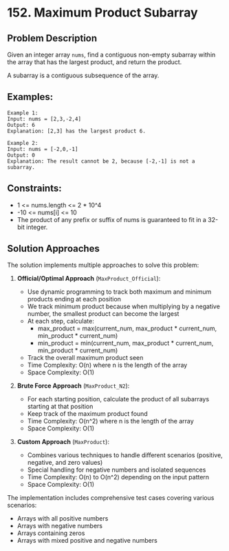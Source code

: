 # 152. Maximum Product Subarray

## Problem Description
Given an integer array `nums`, find a contiguous non-empty subarray within the array that has the largest product, and return the product.

A subarray is a contiguous subsequence of the array.

## Examples:
```
Example 1:
Input: nums = [2,3,-2,4]
Output: 6
Explanation: [2,3] has the largest product 6.

Example 2:
Input: nums = [-2,0,-1]
Output: 0
Explanation: The result cannot be 2, because [-2,-1] is not a subarray.
```

## Constraints:
- 1 <= nums.length <= 2 * 10^4
- -10 <= nums[i] <= 10
- The product of any prefix or suffix of nums is guaranteed to fit in a 32-bit integer.

## Solution Approaches
The solution implements multiple approaches to solve this problem:

1. **Official/Optimal Approach** (`MaxProduct_Official`):
   - Use dynamic programming to track both maximum and minimum products ending at each position
   - We track minimum product because when multiplying by a negative number, the smallest product can become the largest
   - At each step, calculate:
     - max_product = max(current_num, max_product * current_num, min_product * current_num)
     - min_product = min(current_num, max_product * current_num, min_product * current_num)
   - Track the overall maximum product seen
   - Time Complexity: O(n) where n is the length of the array
   - Space Complexity: O(1)

2. **Brute Force Approach** (`MaxProduct_N2`):
   - For each starting position, calculate the product of all subarrays starting at that position
   - Keep track of the maximum product found
   - Time Complexity: O(n^2) where n is the length of the array
   - Space Complexity: O(1)

3. **Custom Approach** (`MaxProduct`):
   - Combines various techniques to handle different scenarios (positive, negative, and zero values)
   - Special handling for negative numbers and isolated sequences
   - Time Complexity: O(n) to O(n^2) depending on the input pattern
   - Space Complexity: O(1)

The implementation includes comprehensive test cases covering various scenarios:
- Arrays with all positive numbers
- Arrays with negative numbers
- Arrays containing zeros
- Arrays with mixed positive and negative numbers